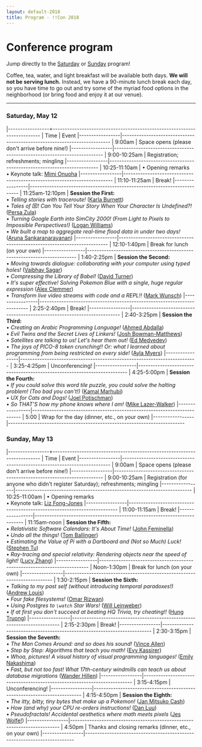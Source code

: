 ```yaml
---
layout: default-2018
title: Program - !!Con 2018
---
```

          
# Conference program

Jump directly to the [Saturday](#saturday) or [Sunday](#sunday) program!

Coffee, tea, water, and light breakfast will be available both days.  **We will not be serving lunch.**  Instead, we have a 90-minute lunch break each day, so you have time to go out and try some of the myriad food options in the neighborhood (or bring food and enjoy it at our venue).

---

<a name="saturday"></a>

### Saturday, May 12

<div class="scheduletable">

|-----------------+-------------------------------------------------------------------------
| Time            | Event
|-----------------|-------------------------------------------------------------------------
| 9:00am          | Space opens (please don't arrive before nine!)
|-----------------|-------------------------------------------------------------------------
| 9:00-10:25am    | Registration; refreshments; mingling
|-----------------|-------------------------------------------------------------------------
| 10:25-11:10am   | &bull; Opening remarks <br /> &bull; Keynote talk: [Mimi Onuoha](speakers.html#mimi-onuoha)
|-----------------|-------------------------------------------------------------------------
| 11:10-11:25am   | Break!
|-----------------|-------------------------------------------------------------------------
| 11:25am-12:10pm | **Session the First:** <br /> &bull; *Telling stories with traceroute!* ([Karla Burnett](speakers.html#karla-burnett))<br /> &bull; *Tales of ⌧! Can You Tell Your Story When Your Character Is Undefined?!* ([Persa Zula](speakers.html#persa-zula))<br /> &bull; *Turning Google Earth into SimCity 2000! (From Light to Pixels to Impossible Perspectives!)* ([Logan Williams](speakers.html#logan-williams))<br /> &bull; *We built a map to aggregate real-time flood data in under two days!* ([Aruna Sankaranarayanan](speakers.html#aruna-sankaranarayanan))
|-----------------|-------------------------------------------------------------------------
| 12:10-1:40pm    | Break for lunch (on your own)
|-----------------|-------------------------------------------------------------------------
| 1:40-2:25pm     | **Session the Second:** <br /> &bull; *Moving towards dialogue: collaborating with your computer using typed holes!* ([Vaibhav Sagar](speakers.html#vaibhav-sagar))<br /> &bull; *Compressing the Library of Babel!* ([David Turner](speakers.html#david-turner))<br /> &bull; *It's super effective! Solving Pokemon Blue with a single, huge regular expression* ([Alex Clemmer](speakers.html#alex-clemmer))<br /> &bull; *Transform live video streams with code and a REPL!!* ([Mark Wunsch](speakers.html#mark-wunsch))
|-----------------|-------------------------------------------------------------------------
| 2:25-2:40pm     | Break!
|-----------------|-------------------------------------------------------------------------
| 2:40-3:25pm     | **Session the Third:** <br /> &bull; *Creating an Arabic Programming Language!* ([Ahmed Abdalla](speakers.html#ahmed-abdalla))<br /> &bull; *Evil Twins and the Secret Lives of Linkers!* ([Josh Bowman-Matthews](speakers.html#josh-bowman-matthews))<br /> &bull; *Satellites are talking to us! Let's hear them out!* ([Ed Medvedev](speakers.html#ed-medvedev))<br /> &bull; *The joys of PICO-8 token crunching!! Or: what I learned about programming from being restricted on every side!* ([Ayla Myers](speakers.html#ayla-myers))
|-----------------|-------------------------------------------------------------------------
| 3:25-4:25pm     | Unconferencing!
|-----------------|-------------------------------------------------------------------------
| 4:25-5:00pm     | **Session the Fourth:** <br /> &bull; *If you could solve this word tile puzzle, you could solve the halting problem! (Too bad you can't!)* ([Kamal Marhubi](speakers.html#kamal-marhubi))<br /> &bull; *UX for Cats and Dogs!* ([Joel Potischman](speakers.html#joel-potischman))<br /> &bull; *So THAT'S how my phone knows where I am!* ([Mike Lazer-Walker](speakers.html#mike-lazer-walker))
|-----------------|-------------------------------------------------------------------------
| 5:00            | Wrap for the day (dinner, etc., on your own)
|-----------------|-------------------------------------------------------------------------

</div>

<a name="sunday"></a>

### Sunday, May 13

<div class="scheduletable">

|-----------------+-------------------------------------------------------------------------
| Time            | Event
|-----------------|-------------------------------------------------------------------------
| 9:00am          | Space opens (please don't arrive before nine!)
|-----------------|-------------------------------------------------------------------------
| 9:00-10:25am    | Registration (for anyone who didn't register Saturday); refreshments; mingling
|-----------------|-------------------------------------------------------------------------
| 10:25-11:00am   | &bull; Opening remarks <br /> &bull; Keynote talk: [Liz Fong-Jones](speakers.html#liz-fong-jones)
|-----------------|-------------------------------------------------------------------------
| 11:00-11:15am   | Break!
|-----------------|-------------------------------------------------------------------------
| 11:15am-noon    | **Session the Fifth:** <br /> &bull; *Relativistic Software Calendars: It's About Time!* ([John Feminella](speakers.html#john-feminella))<br /> &bull; *Undo all the things!* ([Tom Ballinger](speakers.html#tom-ballinger))<br /> &bull; *Estimating the Value of Pi with a Dartboard and (Not so Much) Luck!* ([Stephen Tu](speakers.html#stephen-tu))<br /> &bull; *Ray-tracing and special relativity: Rendering objects near the speed of light!* ([Lucy Zhang](speakers.html#lucy-zhang))
|-----------------|-------------------------------------------------------------------------
| Noon-1:30pm     | Break for lunch (on your own)
|-----------------|-------------------------------------------------------------------------
| 1:30-2:15pm     | **Session the Sixth:** <br /> &bull; *Talking to my past self (without introducing temporal paradoxes!)* ([Andrew Louis](speakers.html#andrew-louis))<br /> &bull; *Four fake filesystems!* ([Omar Rizwan](speakers.html#omar-rizwan))<br /> &bull; *Using Postgres to `\watch` Star Wars!* ([Will Leinweber](speakers.html#will-leinweber))<br /> &bull; *If at first you don't succeed at beating HQ Trivia, try cheating!!* ([Hung Truong](speakers.html#hung-truong))
|-----------------|-------------------------------------------------------------------------
| 2:15-2:30pm     | Break!
|-----------------|-------------------------------------------------------------------------
| 2:30-3:15pm     | **Session the Seventh:** <br /> &bull; *The Man Comes Around: and so does his sound!* ([Vince Allen](speakers.html#vince-allen))<br /> &bull; *Step by Step: Algorithms that teach you math!* ([Evy Kassirer](speakers.html#evy-kassirer))<br /> &bull; *Whoa, pictures! A visual history of visual programming languages!* ([Emily Nakashima](speakers.html#emily-nakashima))<br /> &bull; *Fast, but not too fast! What 17th-century windmills can teach us about database migrations* ([Wander Hillen](speakers.html#wander-hillen))
|-----------------|-------------------------------------------------------------------------
| 3:15-4:15pm     | Unconferencing!
|-----------------|-------------------------------------------------------------------------
| 4:15-4:50pm     | **Session the Eighth:** <br /> &bull; *The itty, bitty, tiny bytes that make up a Pokemon!* ([Jan Mitsuko Cash](speakers.html#jan-mitsuko-cash))<br /> &bull; *How (and why) your CPU re-orders instructions!* ([Dan Luu](speakers.html#dan-luu))<br /> &bull; *Pseudofractals! Accidental aesthetics where math meets pixels* ([Jes Wolfe!](speakers.html#jes-wolfe))
|-----------------|-------------------------------------------------------------------------
| 4:50pm          | Thanks and closing remarks (dinner, etc., on your own)
|-----------------|-------------------------------------------------------------------------

</div>










